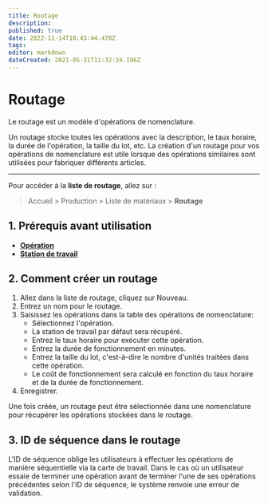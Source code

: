 ```yaml
---
title: Routage
description: 
published: true
date: 2022-11-14T10:43:44.478Z
tags: 
editor: markdown
dateCreated: 2021-05-31T11:32:24.196Z
---
```


# Routage
Le routage est un modèle d'opérations de nomenclature.

Un routage stocke toutes les opérations avec la description, le taux horaire, la durée de l'opération, la taille du lot, etc. La création d'un routage pour vos opérations de nomenclature est utile lorsque des opérations similaires sont utilisées pour fabriquer différents articles.

---

Pour accéder à la **liste de routage**, allez sur :

> Accueil > Production > Liste de matériaux > **Routage**

## 1. Prérequis avant utilisation

- **[Opération](/manufacturing/operation)**
- **[Station de travail](/manufacturing/workstation)**

## 2. Comment créer un routage

1. Allez dans la liste de routage, cliquez sur Nouveau.
2. Entrez un nom pour le routage.
3. Saisissez les opérations dans la table des opérations de nomenclature:
	- Sélectionnez l'opération.
	- La station de travail par défaut sera récupéré.
	- Entrez le taux horaire pour exécuter cette opération.
	- Entrez la durée de fonctionnement en minutes.
	- Entrez la taille du lot, c'est-à-dire le nombre d'unités traitées dans cette opération.
	- Le coût de fonctionnement sera calculé en fonction du taux horaire et de la durée de fonctionnement.
4. Enregistrer.

Une fois créée, un routage peut être sélectionnée dans une nomenclature pour récupérer les opérations stockées dans le routage.

## 3. ID de séquence dans le routage

L'ID de séquence oblige les utilisateurs à effectuer les opérations de manière séquentielle via la carte de travail. Dans le cas où un utilisateur essaie de terminer une opération avant de terminer l'une de ses opérations précédentes selon l'ID de séquence, le système renvoie une erreur de validation.

